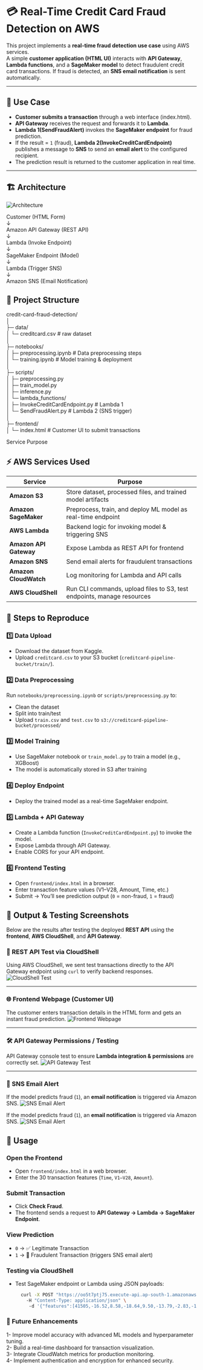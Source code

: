 # 💳 Real-Time Credit Card Fraud Detection on AWS

This project implements a **real-time fraud detection use case** using AWS services.  
A simple **customer application (HTML UI)** interacts with **API Gateway**, **Lambda functions**, and a **SageMaker model** to detect fraudulent credit card transactions. If fraud is detected, an **SNS email notification** is sent automatically.

---

## 🧠 Use Case

- **Customer submits a transaction** through a web interface (index.html).  
- **API Gateway** receives the request and forwards it to **Lambda**.  
- **Lambda 1(SendFraudAlert)** invokes the **SageMaker endpoint** for fraud prediction.  
- If the result = `1` (fraud), **Lambda 2(InvokeCreditCardEndpoint)** publishes a message to **SNS** to send an **email alert** to the configured recipient.  
- The prediction result is returned to the customer application in real time.

---

## 🏗️ Architecture  

![Architecture](images/architecure.png)  
  
Customer (HTML Form)  
↓  
Amazon API Gateway (REST API)  
↓  
Lambda (Invoke Endpoint)  
↓  
SageMaker Endpoint (Model)  
↓  
Lambda (Trigger SNS)  
↓  
Amazon SNS (Email Notification)    

## 📂 Project Structure  

credit-card-fraud-detection/  
│  
├─ data/  
│ └─ creditcard.csv # raw dataset  
│  
├─ notebooks/    
│ ├─ preprocessing.ipynb # Data preprocessing steps  
│ └─ training.ipynb # Model training & deployment  
│  
├─ scripts/  
│ ├─ preprocessing.py  
│ ├─ train_model.py  
│ ├─ inference.py  
│ └─ lambda_functions/  
│ ├─ InvokeCreditCardEndpoint.py # Lambda 1  
│ └─ SendFraudAlert.py # Lambda 2 (SNS trigger)  
│  
├─ frontend/  
│ └─ index.html # Customer UI to submit transactions  

Service	Purpose  

## ⚡ AWS Services Used

| Service              | Purpose |  
|----------------------|---------|  
| **Amazon S3**        | Store dataset, processed files, and trained model artifacts |  
| **Amazon SageMaker** | Preprocess, train, and deploy ML model as real-time endpoint |   
| **AWS Lambda**       | Backend logic for invoking model & triggering SNS |  
| **Amazon API Gateway** | Expose Lambda as REST API for frontend |  
| **Amazon SNS**       | Send email alerts for fraudulent transactions |  
| **Amazon CloudWatch**| Log monitoring for Lambda and API calls |  
| **AWS CloudShell**   | Run CLI commands, upload files to S3, test endpoints, manage resources |  

  ## 🧪 Steps to Reproduce

### 1️⃣ **Data Upload**
- Download the dataset from Kaggle.  
- Upload `creditcard.csv` to your S3 bucket (`creditcard-pipeline-bucket/train/`).

### 2️⃣ **Data Preprocessing**
Run `notebooks/preprocessing.ipynb` or `scripts/preprocessing.py` to:
- Clean the dataset
- Split into train/test
- Upload `train.csv` and `test.csv` to `s3://creditcard-pipeline-bucket/processed/`

### 3️⃣ **Model Training**
- Use SageMaker notebook or `train_model.py` to train a model (e.g., XGBoost)
- The model is automatically stored in S3 after training

### 4️⃣ **Deploy Endpoint**
- Deploy the trained model as a real-time SageMaker endpoint.

### 5️⃣ **Lambda + API Gateway**
- Create a Lambda function (`InvokeCreditCardEndpoint.py`) to invoke the model.
- Expose Lambda through API Gateway.
- Enable CORS for your API endpoint.

### 6️⃣ **Frontend Testing**
- Open `frontend/index.html` in a browser.
- Enter transaction feature values (V1–V28, Amount, Time, etc.)
- Submit → You’ll see prediction output (`0` = non-fraud, `1` = fraud)


## 📸 Output & Testing Screenshots

Below are the results after testing the deployed **REST API** using the **frontend**, **AWS CloudShell**, and **API Gateway**.

### 🧠 REST API Test via CloudShell
Using AWS CloudShell, we sent test transactions directly to the API Gateway endpoint using `curl` to verify backend responses.
![CloudShell Test](images/cloudshell.png)

---


### 🌐 Frontend Webpage (Customer UI)
The customer enters transaction details in the HTML form and gets an instant fraud prediction.
![Frontend Webpage](images/webpage.png)

---


### 🛠️ API Gateway Permissions / Testing
API Gateway console test to ensure **Lambda integration & permissions** are correctly set.
![API Gateway Test](images/apigateway_test.png)

---

### 📩 SNS Email Alert
If the model predicts fraud (`1`), an **email notification** is triggered via Amazon SNS.
![SNS Email Alert](images/emailalert.png)



If the model predicts fraud (`1`), an **email notification** is triggered via Amazon SNS.
![SNS Email Alert](images/emailalert.png)

## 🚀 Usage

### Open the Frontend
- Open `frontend/index.html` in a web browser.  
- Enter the 30 transaction features (`Time`, `V1–V28`, `Amount`).

### Submit Transaction
- Click **Check Fraud**.  
- The frontend sends a request to **API Gateway → Lambda → SageMaker Endpoint**.

### View Prediction
- `0` → ✅ Legitimate Transaction  
- `1` → 🚨 Fraudulent Transaction (triggers SNS email alert)

### Testing via CloudShell
- Test SageMaker endpoint or Lambda using JSON payloads:

    ```bash
      curl -X POST "https://oo5t7ptj75.execute-api.ap-south-1.amazonaws.com/prod/InvokeCreditCardEndpoint" \  
        -H "Content-Type: application/json" \  
         -d '{"features":[41505,-16.52,8.58,-18.64,9.50,-13.79,-2.83,-16.70,7.51,-8.50,-14.11,5.29,-10.83,1.67,-9.37,0.36,-9.89,-19.23,-8.39,3.10,-1.51,1.19,-1.12,-2.35,0.67,-1.41,-0.46,-2.01,-1.04,364.19]}'  \

### 🔮 Future Enhancements

1- Improve model accuracy with advanced ML models and hyperparameter tuning.  
2- Build a real-time dashboard for transaction visualization.  
3- Integrate CloudWatch metrics for production monitoring.  
4- Implement authentication and encryption for enhanced security.  




